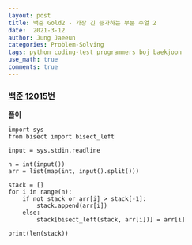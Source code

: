 ```yaml
---
layout: post
title: 백준 Gold2 - 가장 긴 증가하는 부분 수열 2
date:  2021-3-12
author: Jung Jaeeun
categories: Problem-Solving
tags: python coding-test programmers boj baekjoon
use_math: true
comments: true
---
```


### [백준 12015번](https://www.acmicpc.net/problem/12015)

**풀이**

```python3
import sys
from bisect import bisect_left

input = sys.stdin.readline

n = int(input())
arr = list(map(int, input().split()))

stack = []
for i in range(n):
    if not stack or arr[i] > stack[-1]:
        stack.append(arr[i])
    else:
        stack[bisect_left(stack, arr[i])] = arr[i]

print(len(stack))
```